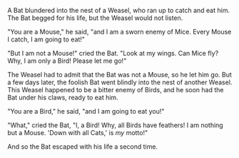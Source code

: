 A Bat blundered into the nest of a Weasel, who ran up to catch
and eat him. The Bat begged for his life, but the Weasel would
not listen.

"You are a Mouse," he said, "and I am a sworn enemy of Mice.
Every Mouse I catch, I am going to eat!"

"But I am not a Mouse!" cried the Bat. "Look at my wings. Can
Mice fly? Why, I am only a Bird! Please let me go!"

The Weasel had to admit that the Bat was not a Mouse, so he let
him go. But a few days later, the foolish Bat went blindly into
the nest of another Weasel. This Weasel happened to be a bitter
enemy of Birds, and he soon had the Bat under his claws, ready to
eat him.

"You are a Bird," he said, "and I am going to eat you!"

"What," cried the Bat, "I, a Bird! Why, all Birds have feathers!
I am nothing but a Mouse. 'Down with all Cats,' is _my_ motto!"

And so the Bat escaped with his life a second time.
